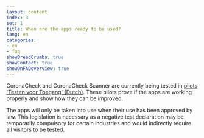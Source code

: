 ```yaml
---
layout: content
index: 3
set: 1
title: When are the apps ready to be used? 
lang: en
categories:
- en
- faq
showBreadCrumbs: true
showContact: true
showOnFAQoverview: true
---
```

CoronaCheck and CoronaCheck Scanner are currently being tested in <a href='https://www.rijksoverheid.nl/onderwerpen/coronavirus-covid-19/algemene-coronaregels/cijfers-en-onderzoeken-over-het-coronavirus/pilot-toegangsbewijzen' target='_blank' hreflang="nl" rel='noopener noreferrer'>pilots 'Testen voor Toegang' (Dutch)</a>. These pilots prove if the apps are working properly and show how they can be improved.
 
The apps will only be taken into use when their use has been approved by law. This legislation is necessary as a negative test declaration may be temporarily compulsory for certain industries and would indirectly require all visitors to be tested.
